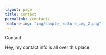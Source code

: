 ```yaml
---
layout: page
title: Contact
permalink: /contact/
feature-img: "img/sample_feature_img_2.png"
---
```


Contact

Hey, my contact info is all over this place.